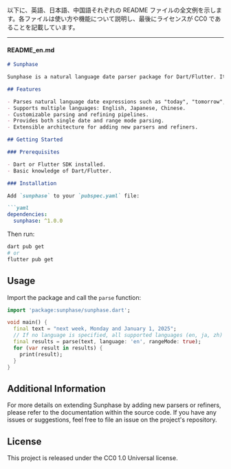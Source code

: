 以下に、英語、日本語、中国語それぞれの README ファイルの全文例を示します。各ファイルは使い方や機能について説明し、最後にライセンスが CC0 であることを記載しています。

---

#### README_en.md

```markdown
# Sunphase

Sunphase is a natural language date parser package for Dart/Flutter. It supports parsing date expressions in multiple languages including English, Japanese, and Chinese. With Sunphase, you can easily extract dates from textual input and work with them in your applications.

## Features

- Parses natural language date expressions such as "today", "tomorrow", "yesterday", "next week", "last month", "Monday", "January 1, 2025", etc.
- Supports multiple languages: English, Japanese, Chinese.
- Customizable parsing and refining pipelines.
- Provides both single date and range mode parsing.
- Extensible architecture for adding new parsers and refiners.

## Getting Started

### Prerequisites

- Dart or Flutter SDK installed.
- Basic knowledge of Dart/Flutter.

### Installation

Add `sunphase` to your `pubspec.yaml` file:

```yaml
dependencies:
  sunphase: ^1.0.0
```

Then run:

```bash
dart pub get
# or
flutter pub get
```

## Usage

Import the package and call the `parse` function:

```dart
import 'package:sunphase/sunphase.dart';

void main() {
  final text = "next week, Monday and January 1, 2025";
  // If no language is specified, all supported languages (en, ja, zh) are used by default.
  final results = parse(text, language: 'en', rangeMode: true);
  for (var result in results) {
    print(result);
  }
}
```

## Additional Information

For more details on extending Sunphase by adding new parsers or refiners, please refer to the documentation within the source code. If you have any issues or suggestions, feel free to file an issue on the project's repository.

## License

This project is released under the CC0 1.0 Universal license.
```